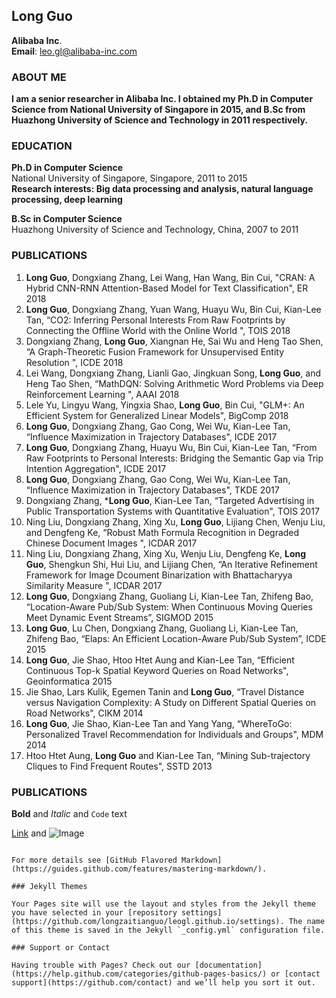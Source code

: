## Long Guo
__Alibaba Inc__.   
__Email__: leo.gl@alibaba-inc.com

### ABOUT ME

__I am a senior researcher in Alibaba Inc. I obtained my Ph.D in Computer Science from National University of Singapore in 2015, and B.Sc from Huazhong University of Science and Technology in 2011 respectively.__

### EDUCATION

__Ph.D in Computer Science__   
National University of Singapore, Singapore, 2011 to 2015   
__Research interests: Big data processing and analysis, natural language processing, deep learning__

__B.Sc in Computer Science__   
Huazhong University of Science and Technology, China, 2007 to 2011

### PUBLICATIONS

1. __Long Guo__, Dongxiang Zhang, Lei Wang, Han Wang, Bin Cui, "CRAN: A Hybrid CNN-RNN Attention-Based Model for Text Classification", ER 2018 
2. __Long Guo__, Dongxiang Zhang, Yuan Wang, Huayu Wu, Bin Cui, Kian-Lee Tan, “CO2: Inferring Personal Interests From Raw Footprints by Connecting the Offline World with the Online World ", TOIS 2018  
3. Dongxiang Zhang, __Long Guo__, Xiangnan He, Sai Wu and Heng Tao Shen, “A Graph-Theoretic Fusion Framework for Unsupervised Entity Resolution ", ICDE 2018  
4. Lei Wang, Dongxiang Zhang, Lianli Gao, Jingkuan Song, __Long Guo__, and Heng Tao Shen, “MathDQN: Solving Arithmetic Word Problems via Deep Reinforcement Learning ", AAAI 2018  
5. Lele Yu, Lingyu Wang, Yingxia Shao, __Long Guo__, Bin Cui, "GLM+: An Efficient System for Generalized Linear Models", BigComp 2018 
6. __Long Guo__, Dongxiang Zhang, Gao Cong, Wei Wu, Kian-Lee Tan, “Influence Maximization in Trajectory Databases", ICDE 2017   
7. __Long Guo__, Dongxiang Zhang, Huayu Wu, Bin Cui, Kian-Lee Tan, “From Raw Footprints to Personal Interests: Bridging the Semantic Gap via Trip Intention Aggregation", ICDE 2017   
8. __Long Guo__, Dongxiang Zhang, Gao Cong, Wei Wu, Kian-Lee Tan, “Influence Maximization in Trajectory Databases", TKDE 2017   
9. Dongxiang Zhang, \*__Long Guo__, Kian-Lee Tan, “Targeted Advertising in Public Transportation Systems with Quantitative Evaluation", TOIS 2017   
10. Ning Liu, Dongxiang Zhang, Xing Xu, __Long Guo__, Lijiang Chen, Wenju Liu, and Dengfeng Ke, “Robust Math Formula Recognition in Degraded Chinese Document Images ", ICDAR 2017   
11. Ning Liu, Dongxiang Zhang, Xing Xu, Wenju Liu, Dengfeng Ke, __Long Guo__, Shengkun Shi, Hui Liu, and Lijiang Chen, “An Iterative Refinement Framework for Image Dcoument Binarization with Bhattacharyya Similarity Measure ", ICDAR 2017   
12. __Long Guo__, Dongxiang Zhang, Guoliang Li, Kian-Lee Tan, Zhifeng Bao, “Location-Aware Pub/Sub System: When Continuous Moving Queries Meet Dynamic Event Streams”, SIGMOD 2015   
13. __Long Guo__, Lu Chen, Dongxiang Zhang, Guoliang Li, Kian-Lee Tan, Zhifeng Bao, “Elaps: An Efficient Location-Aware Pub/Sub System”, ICDE 2015   
14. __Long Guo__, Jie Shao, Htoo Htet Aung and Kian-Lee Tan, “Efficient Continuous Top-k Spatial Keyword Queries on Road Networks", Geoinformatica 2015   
15. Jie Shao, Lars Kulik, Egemen Tanin and __Long Guo__, “Travel Distance versus Navigation Complexity: A Study on Different Spatial Queries on Road Networks", CIKM 2014   
16. __Long Guo__, Jie Shao, Kian-Lee Tan and Yang Yang, “WhereToGo: Personalized Travel Recommendation for Individuals and Groups", MDM 2014   
17. Htoo Htet Aung, __Long Guo__ and Kian-Lee Tan, “Mining Sub-trajectory Cliques to Find Frequent Routes", SSTD 2013 


### PUBLICATIONS




**Bold** and _Italic_ and `Code` text

[Link](url) and ![Image](src)
```

For more details see [GitHub Flavored Markdown](https://guides.github.com/features/mastering-markdown/).

### Jekyll Themes

Your Pages site will use the layout and styles from the Jekyll theme you have selected in your [repository settings](https://github.com/longzaitianguo/leogl.github.io/settings). The name of this theme is saved in the Jekyll `_config.yml` configuration file.

### Support or Contact

Having trouble with Pages? Check out our [documentation](https://help.github.com/categories/github-pages-basics/) or [contact support](https://github.com/contact) and we’ll help you sort it out.
